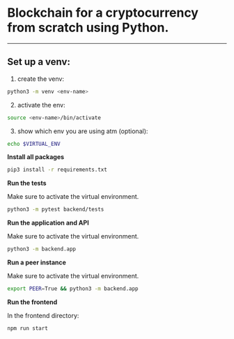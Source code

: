 # Blockchain for a cryptocurrency from scratch using Python.

---

## **Set up a venv:**

1. create the venv:
```bash
python3 -m venv <env-name>
```

2. activate the env:
```bash
source <env-name>/bin/activate
```

3. show which env you are using atm (optional):
```bash
echo $VIRTUAL_ENV
```

**Install all packages**
```bash
pip3 install -r requirements.txt
```

**Run the tests**

Make sure to activate the virtual environment.

```bash
python3 -m pytest backend/tests
```


**Run the application and API**

Make sure to activate the virtual environment.

```bash
python3 -m backend.app
```

**Run a peer instance**

Make sure to activate the virtual environment.

```bash
export PEER=True && python3 -m backend.app
```

**Run the frontend**

In the frontend directory:
```
npm run start
```